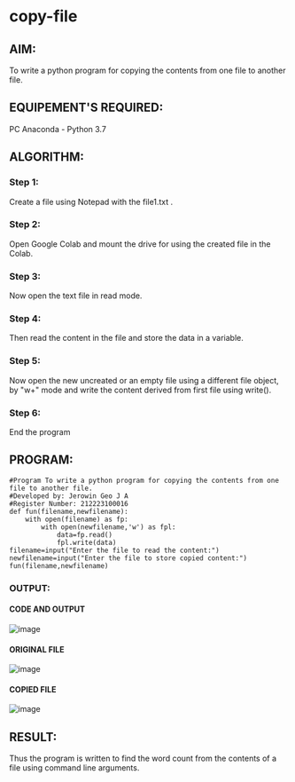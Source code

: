 # copy-file

## AIM:
To write a python program for copying the contents from one file to another file.

## EQUIPEMENT'S REQUIRED: 
PC
Anaconda - Python 3.7
## ALGORITHM: 
### Step 1:
Create a file using Notepad with the file1.txt .

### Step 2:
Open Google Colab and mount the drive for using the created file in the Colab.

### Step 3:
Now open the text file in read mode.

### Step 4:
Then read the content in the file and store the data in a variable.

### Step 5:
Now open the new uncreated or an empty file using a different file object, by "w+" mode and write the content derived from first file using write().

### Step 6:
End the program



## PROGRAM:
```
#Program To write a python program for copying the contents from one file to another file.
#Developed by: Jerowin Geo J A
#Register Number: 212223100016
def fun(filename,newfilename):
    with open(filename) as fp:
        with open(newfilename,'w') as fpl:
            data=fp.read()
            fpl.write(data)
filename=input("Enter the file to read the content:")
newfilename=input("Enter the file to store copied content:")
fun(filename,newfilename)
```
### OUTPUT:
#### CODE AND OUTPUT
![image](https://github.com/JerowinGeo/command-line-arguments-to-count-word/assets/147139744/79d33527-7b27-48c5-a685-d37025caadd1)
#### ORIGINAL FILE
![image](https://github.com/JerowinGeo/copy-file/assets/147139744/df67fe98-2927-4118-8d83-a2d73bfb0c9e)
#### COPIED FILE
![image](https://github.com/JerowinGeo/copy-file/assets/147139744/75772b98-9193-4891-a9d5-d8852b09a798)


## RESULT:
Thus the program is written to find the word count from the contents of a file using command line arguments.
